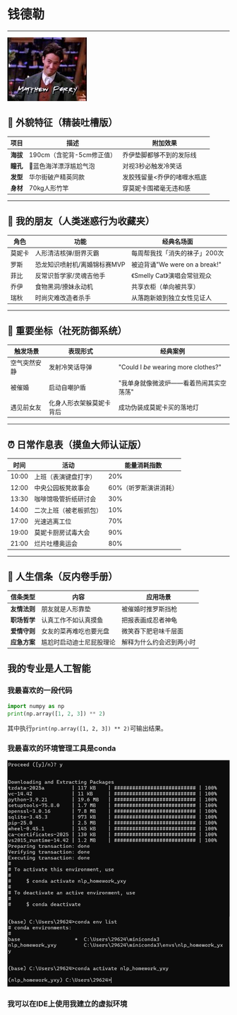 # 钱德勒 

---
![](https://github.com/livoxzxd/-/blob/main/%E4%B8%8B%E8%BD%BD%20(1).jpg)
## 👔 外貌特征（精装吐槽版）
| 项目       | 描述                          | 附加效果                   |
|------------|-------------------------------|--------------------------|
| **海拔**   | 190cm（含驼背-5cm修正值）      | 乔伊垫脚都够不到的发际线     |
| **瞳孔**   | 👀蓝色海洋漂浮尴尬气泡          | 对视3秒必触发冷笑话         |
| **发型**   | 华尔街破产精英同款             | 发胶残留量<乔伊的啫喱水瓶底  |
| **身材**   | 70kg人形竹竿                  | 穿莫妮卡围裙毫无违和感       |

---

## 👫 我的朋友（人类迷惑行为收藏夹）
| 角色       | 功能                          | 经典名场面                  |
|------------|------------------------------|---------------------------|
| 莫妮卡     | 人形清洁核弹/厨界灭霸          | 每周帮我找「消失的袜子」200次 |
| 罗斯       | 恐龙知识喷射机/离婚锦标赛MVP    | 被迫背诵"We were on a break!" |
| 菲比       | 反常识哲学家/灵魂吉他手         | 《Smelly Cat》演唱会常驻观众  |
| 乔伊       | 食物黑洞/撩妹永动机             | 共享衣柜（单向被共享）        |
| 瑞秋       | 时尚灾难改造者杀手          | 从落跑新娘到独立女性见证人     |

---

## 🌟 重要坐标（社死防御系统）
| 触发场景             | 表现形式                      | 经典案例                           |
|----------------------|-----------------------------|----------------------------------|
| 空气突然安静         | 发射冷笑话导弹               | "Could I *be* wearing more clothes?" |
| 被催婚               | 启动自嘲护盾                 | "我单身就像微波炉——看着热闹其实空荡荡" |
| 遇见前女友           | 化身人形衣架躲莫妮卡背后       | 成功伪装成莫妮卡买的落地灯          |

---

## ⏰ 日常作息表（摸鱼大师认证版）
| 时间         | 活动                      | 能量消耗指数           |
|--------------|--------------------------|----------------------|
| 10:00        | 上班（表演键盘打字）        |  20%       |
| 12:00        | 中央公园板凳故事会          |  60%（听罗斯演讲消耗） |
| 13:30        | 咖啡馆吸管折纸研讨会        |  30%               |
| 14:00        | 二次上班（被老板抓包）      |  10%            |
| 17:00        | 光速逃离工位              |  70%         |
| 19:00        | 莫妮卡厨房试毒大会         |  90%       |
| 21:00        | 烂片吐槽奥运会             |  80%        |

---

## 💫 人生信条（反内卷手册）
| 信条类型       | 内容                          | 应用场景                 |
|----------------|-----------------------------|------------------------|
| **友情法则**   | 朋友就是人形靠垫              | 被催婚时推罗斯挡枪        |
| **职场哲学**   | 认真工作不如认真摸鱼           | 把报表画成忍者神龟         |
| **爱情守则**   | 女友的菜再难吃也要光盘         | 微笑吞下肥皂味千层面       |
| **应急方案**   | 尴尬时启动迪士尼屁股理论        | 解释为什么约会迟到两小时    |

## 我的专业是人工智能
### 我最喜欢的一段代码

```python
import numpy as np
print(np.array([1, 2, 3]) ** 2)
```
其中执行`print(np.array([1, 2, 3]) ** 2)`可输出结果。

### 我最喜欢的环境管理工具是conda
![](https://github.com/livoxzxd/-/blob/main/YTYYXXXY.png)


### 我可以在IDE上使用我建立的虚拟环境


